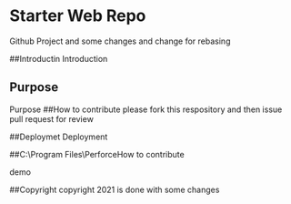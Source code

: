 # Starter Web Repo

Github Project and some changes
and change for rebasing

##Introductin
Introduction

## Purpose

Purpose
##How to contribute
please fork this respository and then issue  pull request for review

##Deploymet
Deployment


##C:\Program Files\PerforceHow to contribute

demo

##Copyright
copyright 2021 is done with some changes
